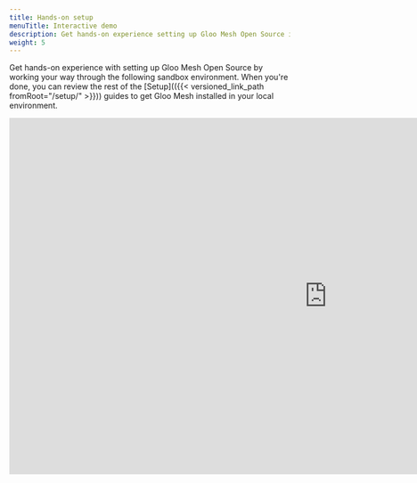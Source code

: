 ```yaml
---
title: Hands-on setup
menuTitle: Interactive demo
description: Get hands-on experience setting up Gloo Mesh Open Source in a sandbox environment
weight: 5
---
```


Get hands-on experience with setting up Gloo Mesh Open Source by working your way through the following sandbox environment. When you're done, you can review the rest of the [Setup](({{< versioned_link_path fromRoot="/setup/" >}})) guides to get Gloo Mesh installed in your local environment.

<iframe width="1140" height="640" sandbox="allow-same-origin allow-scripts allow-popups allow-forms allow-modals" src="https://play.instruqt.com/embed/soloio/tracks/gloomesh-setup-community?token=em_iFbtZVXBeixG7MKk" style="border: 0;"></iframe>